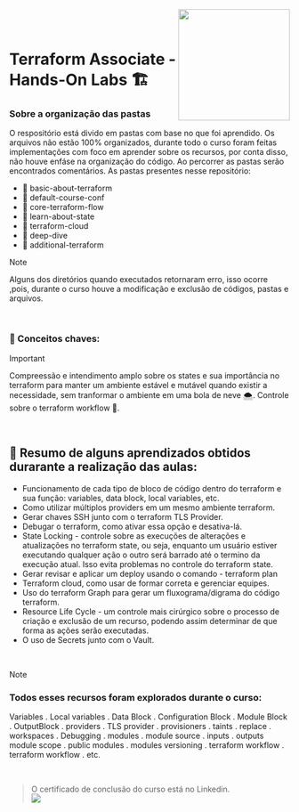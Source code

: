<img align="right" src="https://github.com/user-attachments/assets/1f9f85e3-05b1-4036-b036-2f676851c7c9" width="200"> 
</br></br>

# Terraform Associate - Hands-On Labs  🏗️


### Sobre a organização das pastas 
O respositório está divido em pastas com base no que foi aprendido. Os arquivos não estão 100% organizados, durante todo o curso foram feitas implementações com foco em aprender sobre os recursos, por conta disso, não houve enfáse na organização do código. Ao percorrer as pastas serão encontrados comentários. As pastas presentes nesse repositório:  
- 📁 basic-about-terraform
- 📁 default-course-conf
- 📁 core-terraform-flow
- 📁 learn-about-state
- 📁 terraform-cloud
- 📁 deep-dive
- 📁 additional-terraform 

> [!NOTE]
> Alguns dos diretórios quando executados retornaram erro, isso ocorre ,pois, durante o curso houve a modificação e exclusão de códigos, pastas e arquivos.  
</br>

### 🔑 Conceitos chaves: 
> [!IMPORTANT]
> Compreessão e intendimento amplo sobre os states e sua importância no terraform para manter um ambiente estável e mutável quando existir a necessidade, sem tranformar o ambiente em uma bola de neve 🌨️. Controle sobre o terraform workflow 🌊.   
</br>

## 📜  Resumo de alguns aprendizados obtidos durarante a realização das aulas:
- Funcionamento de cada tipo de bloco de código dentro do terraform e sua função: variables, data block, local variables, etc.
- Como utilizar múltiplos providers em um mesmo ambiente terraform.
- Gerar chaves SSH junto com o terraform TLS Provider.
- Debugar o terraform, como ativar essa opção e desativa-lá.
- State Locking - controle sobre as execuções de alterações e atualizações no terraform state, ou seja, enquanto um usuário estiver executando qualquer ação o outro será barrado até o termino da execução atual. Isso evita problemas no controle do terraform state. 
- Gerar revisar e aplicar um deploy usando o comando - terraform plan 
- Terraform cloud, como usar de formar correta e gerenciar equipes.
- Uso do terraform Graph para gerar um fluxograma/digrama do código terraform.
- Resource Life Cycle - um controle mais cirúrgico sobre o processo de criação e exclusão de um recurso, podendo assim determinar de que forma as ações serão executadas.
- O uso de Secrets junto com o Vault.  
<br>

> [!NOTE]
> ### Todos esses recursos foram explorados durante o curso:
> Variables . Local variables . Data Block . Configuration Block . Module Block . OutputBlock .  providers .  TLS provider .  provisioners . taints . replace .  workspaces . Debugging . modules . module source . inputs . outputs module scope . public modules . modules versioning . terraform workflow . terraform workflow . etc. 

</br>

> O certificado de conclusão do curso está no Linkedin.
> </br>
> <a href="https://www.linkedin.com/in/-ribeiro/details/certifications/" target="_blank"><img loading="lazy" src="https://img.shields.io/badge/-LinkedIn-%230077B5?style=for-the-badge&logo=linkedin&logoColor=white" target="_blank"></a>   
